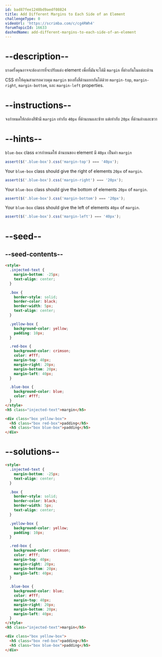 ```yaml
---
id: bad87fee1248bd9aedf08824
title: Add Different Margins to Each Side of an Element
challengeType: 0
videoUrl: 'https://scrimba.com/c/cg4RWh4'
forumTopicId: 16633
dashedName: add-different-margins-to-each-side-of-an-element
---
```


# --description--

บางครั้งคุณอาจจะต้องการที่จะปรับแต่ง element เพื่อที่มันจะได้มี `margin` ที่ต่างกันในแต่ละด้าน

CSS ทำให้คุณสามารถควบคุม `margin` ของทั้งสี่ด้านแยกกันได้ด้วย `margin-top`, `margin-right`, `margin-bottom`, และ `margin-left` properties.

# --instructions--

จงกำหนดให้กล่องสีฟ้ามี `margin` เท่ากับ `40px` ที่ด้านบนและซ้าย แต่เท่ากับ `20px` ที่ด้านล่างและขวา

# --hints--

`blue-box` class ควรกำหนดให้ ด้านบนของ element มี `40px` เป็นค่า `margin`

```js
assert($('.blue-box').css('margin-top') === '40px');
```

Your `blue-box` class should give the right of elements `20px` of `margin`.

```js
assert($('.blue-box').css('margin-right') === '20px');
```

Your `blue-box` class should give the bottom of elements `20px` of `margin`.

```js
assert($('.blue-box').css('margin-bottom') === '20px');
```

Your `blue-box` class should give the left of elements `40px` of `margin`.

```js
assert($('.blue-box').css('margin-left') === '40px');
```

# --seed--

## --seed-contents--

```html
<style>
  .injected-text {
    margin-bottom: -25px;
    text-align: center;
  }

  .box {
    border-style: solid;
    border-color: black;
    border-width: 5px;
    text-align: center;
  }

  .yellow-box {
    background-color: yellow;
    padding: 10px;
  }

  .red-box {
    background-color: crimson;
    color: #fff;
    margin-top: 40px;
    margin-right: 20px;
    margin-bottom: 20px;
    margin-left: 40px;
  }

  .blue-box {
    background-color: blue;
    color: #fff;
  }
</style>
<h5 class="injected-text">margin</h5>

<div class="box yellow-box">
  <h5 class="box red-box">padding</h5>
  <h5 class="box blue-box">padding</h5>
</div>
```

# --solutions--

```html
<style>
  .injected-text {
    margin-bottom: -25px;
    text-align: center;
  }

  .box {
    border-style: solid;
    border-color: black;
    border-width: 5px;
    text-align: center;
  }

  .yellow-box {
    background-color: yellow;
    padding: 10px;
  }

  .red-box {
    background-color: crimson;
    color: #fff;
    margin-top: 40px;
    margin-right: 20px;
    margin-bottom: 20px;
    margin-left: 40px;
  }

  .blue-box {
    background-color: blue;
    color: #fff;
    margin-top: 40px;
    margin-right: 20px;
    margin-bottom: 20px;
    margin-left: 40px;
  }
</style>
<h5 class="injected-text">margin</h5>

<div class="box yellow-box">
  <h5 class="box red-box">padding</h5>
  <h5 class="box blue-box">padding</h5>
</div>
```

